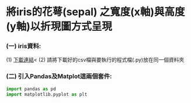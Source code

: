 # 將iris的花萼(sepal) 之寬度(x軸)與高度(y軸)以折現圖方式呈現
### (一) iris資料:
  (1) [下載連結](https://archive.ics.uci.edu/ml/datasets/iris)\<
  (2) 請將下載好的csv檔與要執行的程式檔(.py)放在同一個資料夾
### (二) 引入Pandas及Matplot這兩個套件:
  ```python
  import pandas as pd
  import matplotlib.pyplot as plt
  ```



